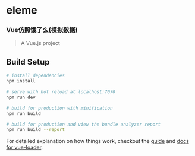 # eleme
### Vue仿照饿了么(模拟数据)
> A Vue.js project

## Build Setup

``` bash
# install dependencies
npm install

# serve with hot reload at localhost:7070
npm run dev

# build for production with minification
npm run build

# build for production and view the bundle analyzer report
npm run build --report
```

For detailed explanation on how things work, checkout the [guide](http://vuejs-templates.github.io/webpack/) and [docs for vue-loader](http://vuejs.github.io/vue-loader).

